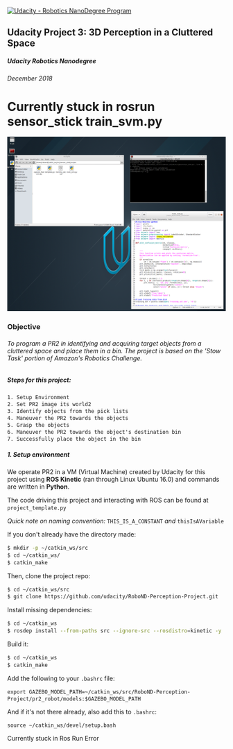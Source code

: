 [![Udacity - Robotics NanoDegree Program](https://s3-us-west-1.amazonaws.com/udacity-robotics/Extra+Images/RoboND_flag.png)](https://www.udacity.com/robotics)

## Udacity Project 3: 3D Perception in a Cluttered Space
##### Udacity Robotics Nanodegree
###### December 2018

# Currently stuck in rosrun sensor_stick train_svm.py
![Please help](./images/ROSRUNError.PNG)

### Objective

###### To program a PR2 in identifying and acquiring target objects from a cluttered space and place them in a bin. The project is based on the 'Stow Task' portion of Amazon's Robotics Challenge.
###
###


##### Steps for this project:
    1. Setup Environment
    2. Set PR2 image its world2
    3. Identify objects from the pick lists
    4. Maneuver the PR2 towards the objects
    5. Grasp the objects
    6. Maneuver the PR2 towards the object's destination bin
    7. Successfully place the object in the bin

##### 1. Setup environment

We operate PR2 in a VM (Virtual Machine) created by Udacity for this project using **ROS Kinetic** (ran through Linux Ubuntu 16.0) and commands are written in **Python**.

The code driving this project and interacting with ROS can be found at `project_template.py`

*Quick note on naming convention:* `THIS_IS_A_CONSTANT` *and* `thisIsAVariable`

If you don't already have the directory made:
```sh
$ mkdir -p ~/catkin_ws/src
$ cd ~/catkin_ws/
$ catkin_make
```
Then, clone the project repo:
```sh
$ cd ~/catkin_ws/src
$ git clone https://github.com/udacity/RoboND-Perception-Project.git
```
Install missing dependencies:
```sh
$ cd ~/catkin_ws
$ rosdep install --from-paths src --ignore-src --rosdistro=kinetic -y
```
Build it:
```sh
$ cd ~/catkin_ws
$ catkin_make
```
Add the following to your `.bashrc` file:
```
export GAZEBO_MODEL_PATH=~/catkin_ws/src/RoboND-Perception-Project/pr2_robot/models:$GAZEBO_MODEL_PATH
```
And if it's not there already, also add this to `.bashrc`:
```
source ~/catkin_ws/devel/setup.bash
```

Currently stuck in Ros Run Error
